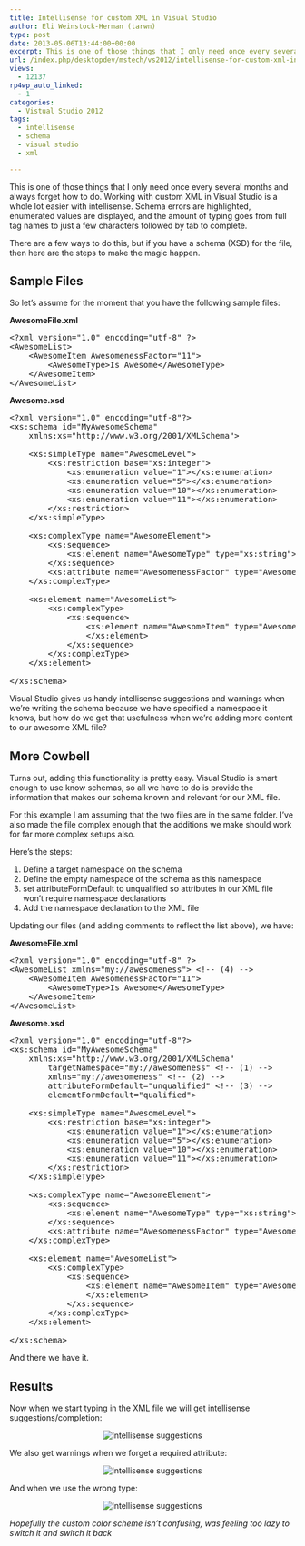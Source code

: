 ```yaml
---
title: Intellisense for custom XML in Visual Studio
author: Eli Weinstock-Herman (tarwn)
type: post
date: 2013-05-06T13:44:00+00:00
excerpt: This is one of those things that I only need once every several months and always forget how to do. Working with custom XML in Visual Studio is a whole lot easier with intellisense. Schema errors are highlighted, enumerated values are displayed, and the amount of typing goes from full tag names to just a few characters followed by tab to complete.
url: /index.php/desktopdev/mstech/vs2012/intellisense-for-custom-xml-in/
views:
  - 12137
rp4wp_auto_linked:
  - 1
categories:
  - Vistual Studio 2012
tags:
  - intellisense
  - schema
  - visual studio
  - xml

---
```

This is one of those things that I only need once every several months and always forget how to do. Working with custom XML in Visual Studio is a whole lot easier with intellisense. Schema errors are highlighted, enumerated values are displayed, and the amount of typing goes from full tag names to just a few characters followed by tab to complete.

There are a few ways to do this, but if you have a schema (XSD) for the file, then here are the steps to make the magic happen.

## Sample Files

So let&#8217;s assume for the moment that you have the following sample files:

**AwesomeFile.xml**

<pre>&lt;?xml version="1.0" encoding="utf-8" ?&gt;
&lt;AwesomeList&gt;
	&lt;AwesomeItem AwesomenessFactor="11"&gt;
		&lt;AwesomeType&gt;Is Awesome&lt;/AwesomeType&gt;
	&lt;/AwesomeItem&gt;
&lt;/AwesomeList&gt;</pre>

**Awesome.xsd**

<pre>&lt;?xml version="1.0" encoding="utf-8"?&gt;
&lt;xs:schema id="MyAwesomeSchema"
    xmlns:xs="http://www.w3.org/2001/XMLSchema"&gt;

	&lt;xs:simpleType name="AwesomeLevel"&gt;
		&lt;xs:restriction base="xs:integer"&gt;
			&lt;xs:enumeration value="1"&gt;&lt;/xs:enumeration&gt;
			&lt;xs:enumeration value="5"&gt;&lt;/xs:enumeration&gt;
			&lt;xs:enumeration value="10"&gt;&lt;/xs:enumeration&gt;
			&lt;xs:enumeration value="11"&gt;&lt;/xs:enumeration&gt;
		&lt;/xs:restriction&gt;
	&lt;/xs:simpleType&gt;

	&lt;xs:complexType name="AwesomeElement"&gt;
		&lt;xs:sequence&gt;
			&lt;xs:element name="AwesomeType" type="xs:string"&gt;&lt;/xs:element&gt;
		&lt;/xs:sequence&gt;
		&lt;xs:attribute name="AwesomenessFactor" type="AwesomeLevel" use="required"&gt;&lt;/xs:attribute&gt;
	&lt;/xs:complexType&gt;

	&lt;xs:element name="AwesomeList"&gt;
		&lt;xs:complexType&gt;
			&lt;xs:sequence&gt;
				&lt;xs:element name="AwesomeItem" type="AwesomeElement" minOccurs="0" maxOccurs="unbounded"&gt;
				&lt;/xs:element&gt;
			&lt;/xs:sequence&gt;
		&lt;/xs:complexType&gt;
	&lt;/xs:element&gt;
	
&lt;/xs:schema&gt;</pre>

Visual Studio gives us handy intellisense suggestions and warnings when we&#8217;re writing the schema because we have specified a namespace it knows, but how do we get that usefulness when we&#8217;re adding more content to our awesome XML file?

## More Cowbell

Turns out, adding this functionality is pretty easy. Visual Studio is smart enough to use know schemas, so all we have to do is provide the information that makes our schema known and relevant for our XML file. 

For this example I am assuming that the two files are in the same folder. I&#8217;ve also made the file complex enough that the additions we make should work for far more complex setups also.

Here&#8217;s the steps:

  1. Define a target namespace on the schema
  2. Define the empty namespace of the schema as this namespace
  3. set attributeFormDefault to unqualified so attributes in our XML file won&#8217;t require namespace declarations
  4. Add the namespace declaration to the XML file

Updating our files (and adding comments to reflect the list above), we have:

**AwesomeFile.xml**

<pre>&lt;?xml version="1.0" encoding="utf-8" ?&gt;
&lt;AwesomeList xmlns="my://awesomeness"&gt; &lt;!-- (4) --&gt;
	&lt;AwesomeItem AwesomenessFactor="11"&gt;
		&lt;AwesomeType&gt;Is Awesome&lt;/AwesomeType&gt;
	&lt;/AwesomeItem&gt;
&lt;/AwesomeList&gt;</pre>

**Awesome.xsd**

<pre>&lt;?xml version="1.0" encoding="utf-8"?&gt;
&lt;xs:schema id="MyAwesomeSchema"
    xmlns:xs="http://www.w3.org/2001/XMLSchema"
		targetNamespace="my://awesomeness" &lt;!-- (1) --&gt;
		xmlns="my://awesomeness" &lt;!-- (2) --&gt;
		attributeFormDefault="unqualified" &lt;!-- (3) --&gt;
		elementFormDefault="qualified"&gt;

	&lt;xs:simpleType name="AwesomeLevel"&gt;
		&lt;xs:restriction base="xs:integer"&gt;
			&lt;xs:enumeration value="1"&gt;&lt;/xs:enumeration&gt;
			&lt;xs:enumeration value="5"&gt;&lt;/xs:enumeration&gt;
			&lt;xs:enumeration value="10"&gt;&lt;/xs:enumeration&gt;
			&lt;xs:enumeration value="11"&gt;&lt;/xs:enumeration&gt;
		&lt;/xs:restriction&gt;
	&lt;/xs:simpleType&gt;

	&lt;xs:complexType name="AwesomeElement"&gt;
		&lt;xs:sequence&gt;
			&lt;xs:element name="AwesomeType" type="xs:string"&gt;&lt;/xs:element&gt;
		&lt;/xs:sequence&gt;
		&lt;xs:attribute name="AwesomenessFactor" type="AwesomeLevel" use="required"&gt;&lt;/xs:attribute&gt;
	&lt;/xs:complexType&gt;

	&lt;xs:element name="AwesomeList"&gt;
		&lt;xs:complexType&gt;
			&lt;xs:sequence&gt;
				&lt;xs:element name="AwesomeItem" type="AwesomeElement" minOccurs="0" maxOccurs="unbounded"&gt;
				&lt;/xs:element&gt;
			&lt;/xs:sequence&gt;
		&lt;/xs:complexType&gt;
	&lt;/xs:element&gt;

&lt;/xs:schema&gt;</pre>

And there we have it.

## Results

Now when we start typing in the XML file we will get intellisense suggestions/completion:

<div style="text-align:center; margin: .5em 0;">
  <img src="http://tiernok.com/LTDBlog/XmlSchemaIntellisense/Intellisense.png" alt="Intellisense suggestions" />
</div>

We also get warnings when we forget a required attribute:

<div style="text-align:center; margin: .5em 0;">
  <img src="http://tiernok.com/LTDBlog/XmlSchemaIntellisense/SchemaWarning.png" alt="Intellisense suggestions" />
</div>

And when we use the wrong type:

<div style="text-align:center; margin: .5em 0;">
  <img src="http://tiernok.com/LTDBlog/XmlSchemaIntellisense/WrongTypeWarning.png" alt="Intellisense suggestions" />
</div>

_Hopefully the custom color scheme isn&#8217;t confusing, was feeling too lazy to switch it and switch it back_